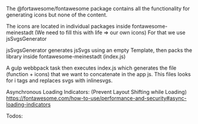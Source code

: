The @fortawesome/fontawesome package contains all the functionality for generating icons but none of the content.

The icons are located in individual packages inside fontawesome-meinestadt (We need to fill this with life => our own icons) 
For that we use jsSvgsGenerator

jsSvgsGenerator generates jsSvgs using an empty Template, then packs the library inside fontawesome-meinestadt (index.js)

A gulp webbpack task then executes index.js which generates the file (function + icons) that we want to concatenate in the app js.
This files looks for i tags and replaces svgs with inlinesvgs.


Asynchronous Loading Indicators: (Prevent Layout Shifting while Loading)
https://fontawesome.com/how-to-use/performance-and-security#async-loading-indicators

Todos:
